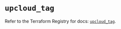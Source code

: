 # `upcloud_tag`

Refer to the Terraform Registry for docs: [`upcloud_tag`](https://registry.terraform.io/providers/upcloudltd/upcloud/3.3.1/docs/resources/tag).
